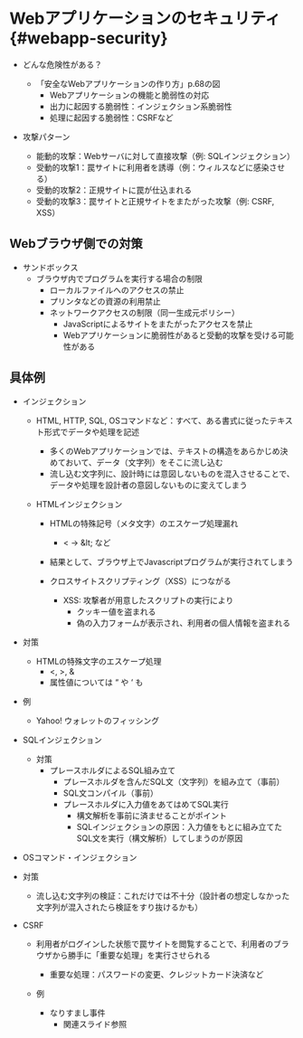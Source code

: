 # Webアプリケーションのセキュリティ {#webapp-security}

* どんな危険性がある？
  * 「安全なWebアプリケーションの作り方」p.68の図
    * Webアプリケーションの機能と脆弱性の対応
    * 出力に起因する脆弱性：インジェクション系脆弱性
    * 処理に起因する脆弱性：CSRFなど



* 攻撃パターン
  * 能動的攻撃：Webサーバに対して直接攻撃（例: SQLインジェクション）
  * 受動的攻撃1：罠サイトに利用者を誘導（例：ウィルスなどに感染させる）
  * 受動的攻撃2：正規サイトに罠が仕込まれる
  * 受動的攻撃3：罠サイトと正規サイトをまたがった攻撃（例: CSRF, XSS）


## Webブラウザ側での対策

* サンドボックス
  * ブラウザ内でプログラムを実行する場合の制限
    * ローカルファイルへのアクセスの禁止
    * プリンタなどの資源の利用禁止
    * ネットワークアクセスの制限（同一生成元ポリシー）
      * JavaScriptによるサイトをまたがったアクセスを禁止
      * Webアプリケーションに脆弱性があると受動的攻撃を受ける可能性がある




## 具体例

* インジェクション

  * HTML, HTTP, SQL, OSコマンドなど：すべて、ある書式に従ったテキスト形式でデータや処理を記述

    * 多くのWebアプリケーションでは、テキストの構造をあらかじめ決めておいて、データ（文字列）をそこに流し込む
    * 流し込む文字列に、設計時には意図しないものを混入させることで、データや処理を設計者の意図しないものに変えてしまう

  * HTMLインジェクション

    * HTMLの特殊記号（メタ文字）のエスケープ処理漏れ

      * &lt; → &amp;lt; など

    * 結果として、ブラウザ上でJavascriptプログラムが実行されてしまう

    * クロスサイトスクリプティング（XSS）につながる

      * XSS: 攻撃者が用意したスクリプトの実行により
        * クッキー値を盗まれる
        * 偽の入力フォームが表示され、利用者の個人情報を盗まれる





* 対策
  * HTMLの特殊文字のエスケープ処理
    * <, >, &
    * 属性値については “ や ‘ も



* 例
  * Yahoo! ウォレットのフィッシング


* SQLインジェクション
  * 対策
    * プレースホルダによるSQL組み立て
      * プレースホルダを含んだSQL文（文字列）を組み立て（事前）
      * SQL文コンパイル（事前）
      * プレースホルダに入力値をあてはめてSQL実行
        * 構文解析を事前に済ませることがポイント
        * SQLインジェクションの原因：入力値をもとに組み立てたSQL文を実行（構文解析）してしまうのが原因





* OSコマンド・インジェクション
* 対策
  * 流し込む文字列の検証：これだけでは不十分（設計者の想定しなかった文字列が混入されたら検証をすり抜けるかも）


* CSRF

  * 利用者がログインした状態で罠サイトを閲覧することで、利用者のブラウザから勝手に「重要な処理」を実行させられる

    * 重要な処理：パスワードの変更、クレジットカード決済など


  * 例

    * なりすまし事件
      * 関連スライド参照






